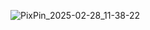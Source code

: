 ![PixPin_2025-02-28_11-38-22](https://github.com/user-attachments/assets/43b48bff-87f7-416c-82c5-9bd7ba40c6e9)

